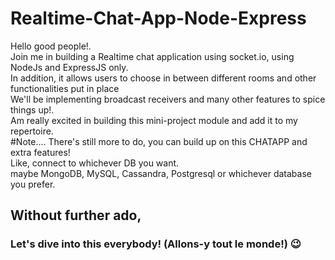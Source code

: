 # Realtime-Chat-App-Node-Express
Hello good people!. <br/>
Join me in building a Realtime chat application using socket.io, using NodeJs and ExpressJS only.<br/>
In addition, it allows users to choose in between different rooms and other functionalities put in place <br/>
We'll be implementing broadcast receivers and many other features to spice things up!. <br/>
Am really excited in building this mini-project module and add it to my repertoire. </br>
#Note.... 
There's still more to do, you can build up on this CHATAPP and extra features! </br> 
Like, connect to whichever DB you want. </br> maybe MongoDB, MySQL, Cassandra, Postgresql or whichever database you prefer. 
## Without further ado,
### Let's dive into this everybody! (Allons-y tout le monde!) :wink:
